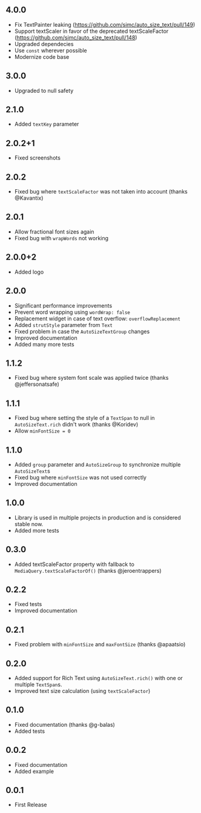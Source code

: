 ## 4.0.0
- Fix TextPainter leaking (https://github.com/simc/auto_size_text/pull/149)
- Support textScaler in favor of the deprecated textScaleFactor (https://github.com/simc/auto_size_text/pull/148)
- Upgraded dependecies
- Use `const` wherever possible
- Modernize code base

## 3.0.0
- Upgraded to null safety

## 2.1.0
- Added `textKey` parameter

## 2.0.2+1
- Fixed screenshots

## 2.0.2
- Fixed bug where `textScaleFactor` was not taken into account (thanks @Kavantix)

## 2.0.1
- Allow fractional font sizes again
- Fixed bug with `wrapWords` not working

## 2.0.0+2
- Added logo

## 2.0.0
- Significant performance improvements
- Prevent word wrapping using `wordWrap: false`
- Replacement widget in case of text overflow: `overflowReplacement`
- Added `strutStyle` parameter from `Text`
- Fixed problem in case the `AutoSizeTextGroup` changes
- Improved documentation
- Added many more tests

## 1.1.2
- Fixed bug where system font scale was applied twice (thanks @jeffersonatsafe)

## 1.1.1
- Fixed bug where setting the style of a `TextSpan` to null in `AutoSizeText.rich` didn't work (thanks @Koridev)
- Allow `minFontSize = 0`

## 1.1.0
- Added `group` parameter and `AutoSizeGroup` to synchronize multiple `AutoSizeText`s
- Fixed bug where `minFontSize` was not used correctly
- Improved documentation

## 1.0.0
- Library is used in multiple projects in production and is considered stable now.
- Added more tests

## 0.3.0
- Added textScaleFactor property with fallback to `MediaQuery.textScaleFactorOf()` (thanks @jeroentrappers)

## 0.2.2
- Fixed tests
- Improved documentation

## 0.2.1
- Fixed problem with `minFontSize` and `maxFontSize` (thanks @apaatsio)

## 0.2.0
- Added support for Rich Text using `AutoSizeText.rich()` with one or multiple `TextSpan`s.
- Improved text size calculation (using `textScaleFactor`)

## 0.1.0
- Fixed documentation (thanks @g-balas)
- Added tests

## 0.0.2
- Fixed documentation
- Added example

## 0.0.1
- First Release
